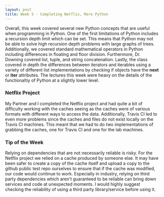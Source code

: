```yaml
---
layout: post
title: Week 5 - Completing Netflix, More Python
---
```


Overall, this week covered several new Python concepts that are useful when programming in Python. One of the first limitations of Python includes a recursion depth limit which can be set. This means that Python may not be able to solve high recursion depth problems with large graphs of trees. Additionally, we covered standard mathematical operators in Python including differences in floating and floor division. Furthermore, Dr. Downing covered list, tuple, and string concatenation. Lastly, the class covered in depth the differences between iterators and iterables using a variety of different list implementations by checking if objects have the __next__ or __iter__ attributes. The lectures this week were heavy on the details of the functionaltiy of Python at a slightly lower level.

### Netflix Project

My Partner and I completed the Netflix project and had quite a bit of difficulty working with the caches seeing as the caches were of various formats with different ways to access the data. Additionally, Travis CI led to even more problems since the caches and files do not exist locally on the Travis CI machines. This meant that we had to do two implementations of grabbing the caches, one for Travis CI and one for the lab machines. 

### Tip of the Week

Relying on dependencies that are not necessarily reliable is risky. For the Netflix project we relied on a cache produced by someone else. It may have been safer to create a copy of the cache itself and upload a copy to the github public test repo ourselves to ensure that if the cache was modified, our code would continue to work. Especially in industry, relying on third party dependencies which aren't guaranteed to be reliable can bring down services and code at unexpected moments. I would highly suggest checking the reliability of using a third party library/service before using it.